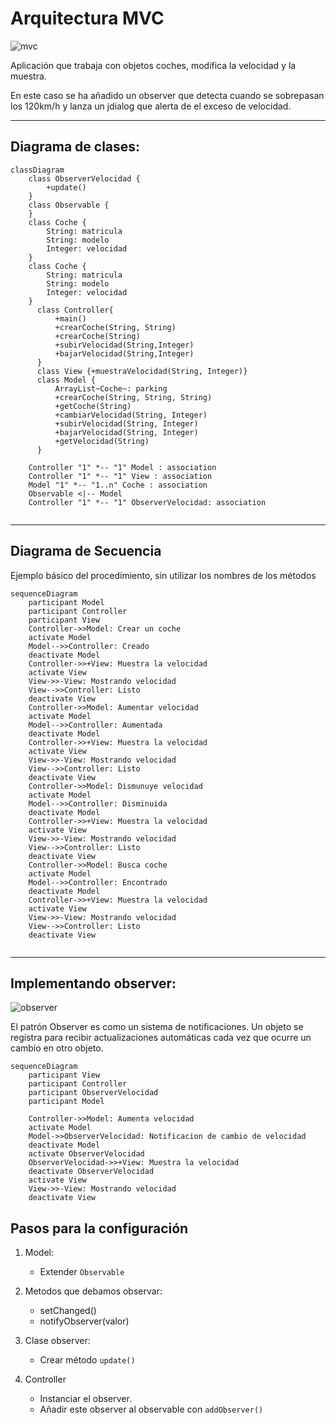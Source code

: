 # Arquitectura MVC

![mvc](https://miro.medium.com/v2/0*Qf1s2lG86MjX-Zcv.jpg)

Aplicación que trabaja con objetos coches, modifica la velocidad y la muestra.

En este caso se ha añadido un observer que detecta cuando se sobrepasan los 120km/h y lanza un jdialog que alerta de el exceso de velocidad.



---
## Diagrama de clases:

```mermaid
classDiagram
    class ObserverVelocidad {
        +update()
    }
    class Observable {
    }
    class Coche {
        String: matricula
        String: modelo
        Integer: velocidad
    }
    class Coche {
        String: matricula
        String: modelo
        Integer: velocidad
    }
      class Controller{
          +main()
          +crearCoche(String, String)
          +crearCoche(String)
          +subirVelocidad(String,Integer)
          +bajarVelocidad(String,Integer)
      }
      class View {+muestraVelocidad(String, Integer)}
      class Model {
          ArrayList~Coche~: parking
          +crearCoche(String, String, String)
          +getCoche(String)
          +cambiarVelocidad(String, Integer)
          +subirVelocidad(String, Integer)
          +bajarVelocidad(String, Integer)
          +getVelocidad(String)
      }

    Controller "1" *-- "1" Model : association
    Controller "1" *-- "1" View : association
    Model "1" *-- "1..n" Coche : association
    Observable <|-- Model
    Controller "1" *-- "1" ObserverVelocidad: association
      
```

---

## Diagrama de Secuencia

Ejemplo básico del procedimiento, sin utilizar los nombres de los métodos


```mermaid
sequenceDiagram
    participant Model
    participant Controller
    participant View
    Controller->>Model: Crear un coche
    activate Model
    Model-->>Controller: Creado
    deactivate Model
    Controller->>+View: Muestra la velocidad
    activate View
    View->>-View: Mostrando velocidad
    View-->>Controller: Listo
    deactivate View
    Controller->>Model: Aumentar velocidad
    activate Model
    Model-->>Controller: Aumentada
    deactivate Model
    Controller->>+View: Muestra la velocidad
    activate View
    View->>-View: Mostrando velocidad
    View-->>Controller: Listo
    deactivate View
    Controller->>Model: Dismunuye velocidad
    activate Model
    Model-->>Controller: Disminuida
    deactivate Model
    Controller->>+View: Muestra la velocidad
    activate View
    View->>-View: Mostrando velocidad
    View-->>Controller: Listo
    deactivate View
    Controller->>Model: Busca coche
    activate Model
    Model-->>Controller: Encontrado
    deactivate Model
    Controller->>+View: Muestra la velocidad
    activate View
    View->>-View: Mostrando velocidad
    View-->>Controller: Listo
    deactivate View
    
```
---

## Implementando observer:
![observer](https://stackabuse.s3.amazonaws.com/media/observer-design-pattern-in-python-01.jpg)

El patrón Observer es como un sistema de notificaciones. Un objeto se registra para recibir actualizaciones automáticas cada vez que ocurre un cambio en otro objeto.
```mermaid
sequenceDiagram
    participant View
    participant Controller
    participant ObserverVelocidad
    participant Model
    
    Controller->>Model: Aumenta velocidad
    activate Model
    Model->>ObserverVelocidad: Notificacion de cambio de velocidad
    deactivate Model
    activate ObserverVelocidad
    ObserverVelocidad->>+View: Muestra la velocidad
    deactivate ObserverVelocidad
    activate View
    View->>-View: Mostrando velocidad
    deactivate View
```
## Pasos para la configuración

1. Model:
    - Extender `Observable`
2. Metodos que debamos observar:
    - setChanged()
    - notifyObserver(valor)

3. Clase observer:
    - Crear método `update()`
3. Controller
    - Instanciar el observer.
    - Añadir este observer al observable con `addObserver()`

